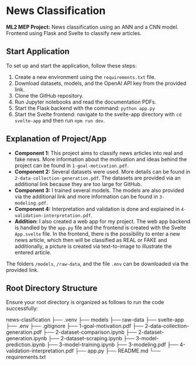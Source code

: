 # News Classification

**ML2 MEP Project:** News classification using an ANN and a CNN model. Frontend using Flask and Svelte to classify new articles.

## Start Application

To set up and start the application, follow these steps:

1. Create a new environment using the `requirements.txt` file.
2. Download datasets, models, and the OpenAI API key from the provided link.
3. Clone the GitHub repository.
4. Run Jupyter notebooks and read the documentation PDFs.
5. Start the Flask backend with the command: `python app.py`
6. Start the Svelte frontend: navigate to the svelte-app directory with `cd svelte-app` and then run `npm run dev`.

## Explanation of Project/App

- **Component 1:** This project aims to classify news articles into real and fake news. More information about the motivation and ideas behind the project can be found in `1-goal-motivation.pdf`.
- **Component 2:** Several datasets were used. More details can be found in `2-data-collection-generation.pdf`. The datasets are provided via an additional link because they are too large for GitHub.
- **Component 3:** I trained several models. The models are also provided via the additional link and more information can be found in `3-modeling.pdf`.
- **Component 4:** Interpretation and validation is done and explained in `4-validation-interpretation.pdf`.
- **Addition:** I also created a web app for my project. The web app backend is handled by the `app.py` file and the frontend is created with the Svelte `App.svelte` file. In the frontend, there is the possibility to enter a new news article, which then will be classified as REAL or FAKE and additionally, a picture is created via text-to-image to illustrate the entered article.

The folders `/models`, `/raw-data`, and the file `.env` can be downloaded via the provided link.

## Root Directory Structure

Ensure your root directory is organized as follows to run the code successfully:

news-clasification
├── .venv
├── models
├── raw-data
├── svelte-app
├── .env
├── .gitignore
├── 1-goal-motivation.pdf
├── 2-data-collection-generation.pdf
├── 2-dataset-comparison.ipynb
├── 2-dataset-generation.ipynb
├── 2-dataset-scraping.ipynb
├── 3-model-prediction.ipynb
├── 3-model-training.ipynb
├── 3-modeling.pdf
├── 4-validation-interpretation.pdf
├── app.py
├── README.md
└── requirements.txt
